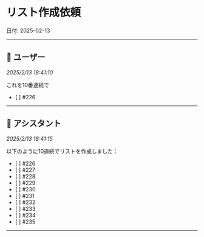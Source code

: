 # リスト作成依頼

日付: 2025-02-13

---

## 👤 ユーザー
*2025/2/13 18:41:10*

これを10番連続で

- \[ \] #226

---

## 🤖 アシスタント
*2025/2/13 18:41:15*

以下のように10連続でリストを作成しました：

- \[ \] #226  
- \[ \] #227  
- \[ \] #228  
- \[ \] #229  
- \[ \] #230  
- \[ \] #231  
- \[ \] #232  
- \[ \] #233  
- \[ \] #234  
- \[ \] #235

---
